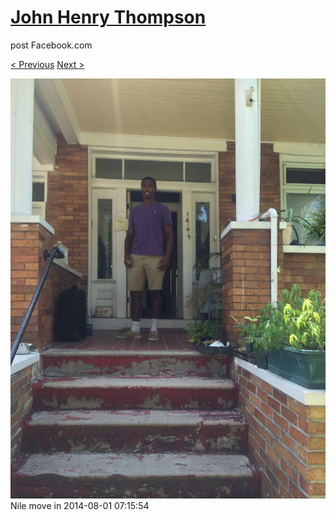 # [John Henry Thompson](../README.md)
post Facebook.com

[< Previous](2014-08-01-15.md) [Next >](2014-08-01-17.md)

[![](../media/2014-08-01/Nile-move-in-15.jpg)](../README.md)
Nile move in
2014-08-01 07:15:54